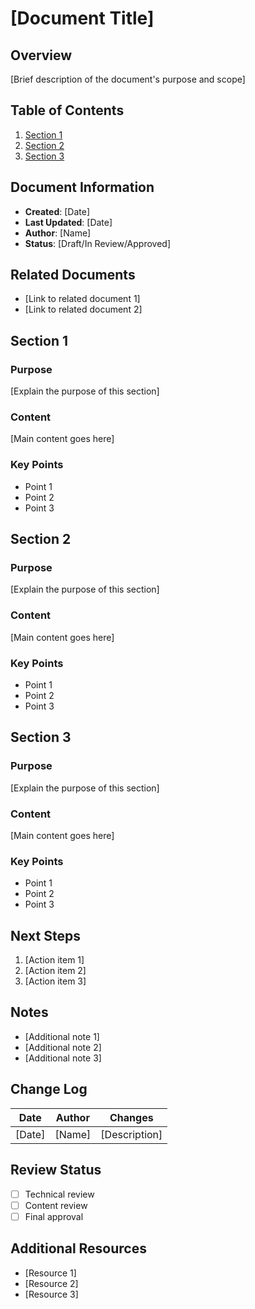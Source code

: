 # [Document Title]

## Overview
[Brief description of the document's purpose and scope]

## Table of Contents
1. [Section 1](#section-1)
2. [Section 2](#section-2)
3. [Section 3](#section-3)

## Document Information
- **Created**: [Date]
- **Last Updated**: [Date]
- **Author**: [Name]
- **Status**: [Draft/In Review/Approved]

## Related Documents
- [Link to related document 1]
- [Link to related document 2]

## Section 1
### Purpose
[Explain the purpose of this section]

### Content
[Main content goes here]

### Key Points
- Point 1
- Point 2
- Point 3

## Section 2
### Purpose
[Explain the purpose of this section]

### Content
[Main content goes here]

### Key Points
- Point 1
- Point 2
- Point 3

## Section 3
### Purpose
[Explain the purpose of this section]

### Content
[Main content goes here]

### Key Points
- Point 1
- Point 2
- Point 3

## Next Steps
1. [Action item 1]
2. [Action item 2]
3. [Action item 3]

## Notes
- [Additional note 1]
- [Additional note 2]
- [Additional note 3]

## Change Log
| Date | Author | Changes |
|------|---------|---------|
| [Date] | [Name] | [Description] |

## Review Status
- [ ] Technical review
- [ ] Content review
- [ ] Final approval

## Additional Resources
- [Resource 1]
- [Resource 2]
- [Resource 3] 